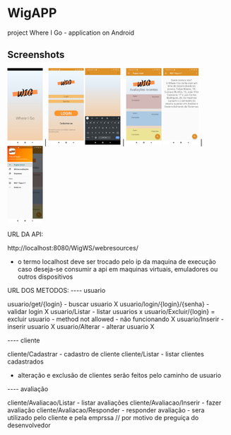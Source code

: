 # WigAPP

project Where I Go - application on Android

## Screenshots

<img src="/screenshots/splash.jpg" alt="splash" width="80"/> | <img src="/screenshots/login.jpg" alt="login" width="80"/>
<img src="/screenshots/search.jpg" alt="pesquisa" width="80"/> | <img src="/screenshots/home.jpg" alt="home" width="80"/>
<img src="/screenshots/info.jpg" alt="infos" width="80"/> | <img src="/screenshots/menu.jpg" alt="menu" width="80"/>

URL DA API:

http://localhost:8080/WigWS/webresources/
* o termo localhost deve ser trocado pelo ip da maquina de execução caso deseja-se consumir a api em maquinas virtuais, emuladores ou outros dispositivos

URL DOS METODOS:
---- usuario

usuario/get/{login} - buscar usuario X
usuario/login/{login}/{senha} - validar login X
usuario/Listar - listar usuarios x
usuario/Excluir/{login} = excluir usuario - method not allowed - não funcionando X
usuario/Inserir - inserir usuario X
usuario/Alterar - alterar usuario X

---- cliente

cliente/Cadastrar - cadastro de cliente
cliente/Listar - listar clientes cadastrados
- alteração e exclusão de clientes serão feitos pelo caminho de usuario

---- avaliação

cliente/Avaliacao/Listar - listar avaliações
cliente/Avaliacao/Inserir - fazer avaliação
cliente/Avaliacao/Responder - responder avaliação - sera utilizado pelo cliente e pela emprssa // por motivo de preguiça do desenvolvedor
